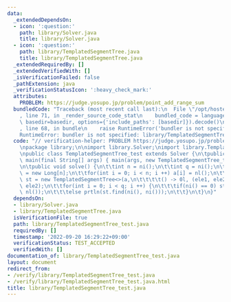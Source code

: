 ```yaml
---
data:
  _extendedDependsOn:
  - icon: ':question:'
    path: library/Solver.java
    title: library/Solver.java
  - icon: ':question:'
    path: library/TemplatedSegmentTree.java
    title: library/TemplatedSegmentTree.java
  _extendedRequiredBy: []
  _extendedVerifiedWith: []
  _isVerificationFailed: false
  _pathExtension: java
  _verificationStatusIcon: ':heavy_check_mark:'
  attributes:
    PROBLEM: https://judge.yosupo.jp/problem/point_add_range_sum
  bundledCode: "Traceback (most recent call last):\n  File \"/opt/hostedtoolcache/Python/3.10.6/x64/lib/python3.10/site-packages/onlinejudge_verify/documentation/build.py\"\
    , line 71, in _render_source_code_stat\n    bundled_code = language.bundle(stat.path,\
    \ basedir=basedir, options={'include_paths': [basedir]}).decode()\n  File \"/opt/hostedtoolcache/Python/3.10.6/x64/lib/python3.10/site-packages/onlinejudge_verify/languages/user_defined.py\"\
    , line 68, in bundle\n    raise RuntimeError('bundler is not specified: {}'.format(str(path)))\n\
    RuntimeError: bundler is not specified: library/TemplatedSegmentTree_test.java\n"
  code: "// verification-helper: PROBLEM https://judge.yosupo.jp/problem/point_add_range_sum\n\
    \npackage library;\n\nimport library.Solver;\nimport library.TemplatedSegmentTree;\n\
    \npublic class TemplatedSegmentTree_test extends Solver {\n\tpublic static void\
    \ main(final String[] args) { main(args, new TemplatedSegmentTree_test()); }\n\
    \n\tpublic void solve() {\n\t\tint n = ni();\n\t\tint q = ni();\n\t\tLong a[]\
    \ = new Long[n];\n\t\tfor(int i = 0; i < n; i ++) a[i] = nl();\n\t\tTemplatedSegmentTree<Long>\
    \ st = new TemplatedSegmentTree<>(a,\n\t\t\t\t() -> 0l, (ele1, ele2) -> ele1 +\
    \ ele2);\n\t\tfor(int i = 0; i < q; i ++) {\n\t\t\tif(ni() == 0) st.update(ni(),\
    \ nl());\n\t\t\telse prtln(st.find(ni(), ni()));\n\t\t}\n\t}\n}"
  dependsOn:
  - library/Solver.java
  - library/TemplatedSegmentTree.java
  isVerificationFile: true
  path: library/TemplatedSegmentTree_test.java
  requiredBy: []
  timestamp: '2022-09-20 16:29:22+09:00'
  verificationStatus: TEST_ACCEPTED
  verifiedWith: []
documentation_of: library/TemplatedSegmentTree_test.java
layout: document
redirect_from:
- /verify/library/TemplatedSegmentTree_test.java
- /verify/library/TemplatedSegmentTree_test.java.html
title: library/TemplatedSegmentTree_test.java
---
```

